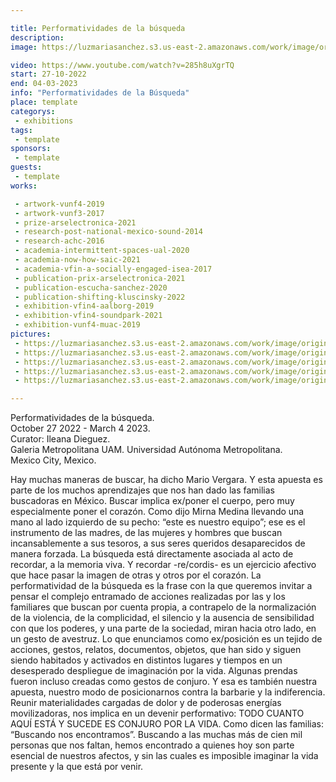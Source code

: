```yaml
---

title: Performatividades de la búsqueda
description: 
image: https://luzmariasanchez.s3.us-east-2.amazonaws.com/work/image/original/performatividades de la busqueda.png

video: https://www.youtube.com/watch?v=285h8uXgrTQ
start: 27-10-2022
end: 04-03-2023
info: "Performatividades de la Búsqueda"
place: template
categorys:
 - exhibitions
tags:
 - template
sponsors:
 - template
guests:
 - template
works:

 - artwork-vunf4-2019
 - artwork-vunf3-2017
 - prize-arselectronica-2021
 - research-post-national-mexico-sound-2014
 - research-achc-2016
 - academia-intermittent-spaces-ual-2020
 - academia-now-how-saic-2021
 - academia-vfin-a-socially-engaged-isea-2017
 - publication-prix-arselectronica-2021
 - publication-escucha-sanchez-2020
 - publication-shifting-kluscinsky-2022
 - exhibition-vfin4-aalborg-2019
 - exhibition-vfin4-soundpark-2021
 - exhibition-vunf4-muac-2019
pictures:
 - https://luzmariasanchez.s3.us-east-2.amazonaws.com/work/image/original/GAM_DOCUMENTATION_VIS3Y4_50.png
 - https://luzmariasanchez.s3.us-east-2.amazonaws.com/work/image/original/IMG_1771.jpg
 - https://luzmariasanchez.s3.us-east-2.amazonaws.com/work/image/original/IMG_1772.jpg
 - https://luzmariasanchez.s3.us-east-2.amazonaws.com/work/image/original/IMG_1766.jpg
 - https://luzmariasanchez.s3.us-east-2.amazonaws.com/work/image/original/IMG_1767.jpg

---
```

Performatividades de la búsqueda. \
October 27 2022 - March 4 2023.\
Curator: Ileana Dieguez. \
Galeria Metropolitana UAM.  Universidad Autónoma Metropolitana. \
Mexico City, Mexico. 


Hay muchas maneras de buscar, ha dicho Mario Vergara. Y esta apuesta es
parte de los muchos aprendizajes que nos han dado las familias buscadoras
en México. Buscar implica ex/poner el cuerpo, pero muy especialmente
poner el corazón. Como dijo Mirna Medina llevando una mano al lado
izquierdo de su pecho: “este es nuestro equipo”; ese es el instrumento
de las madres, de las mujeres y hombres que buscan incansablemente
a sus tesoros, a sus seres queridos desaparecidos de manera forzada. La
búsqueda está directamente asociada al acto de recordar, a la memoria
viva. Y recordar -re/cordis- es un ejercicio afectivo que hace pasar la
imagen de otras y otros por el corazón.
La performatividad de la búsqueda es la frase con la que queremos invitar
a pensar el complejo entramado de acciones realizadas por las y los
familiares que buscan por cuenta propia, a contrapelo de la normalización
de la violencia, de la complicidad, el silencio y la ausencia de sensibilidad
con que los poderes, y una parte de la sociedad, miran hacia otro lado, en
un gesto de avestruz.
Lo que enunciamos como ex/posición es un tejido de acciones, gestos,
relatos, documentos, objetos, que han sido y siguen siendo habitados y
activados en distintos lugares y tiempos en un desesperado despliegue
de imaginación por la vida. Algunas prendas fueron incluso creadas como
gestos de conjuro. Y esa es también nuestra apuesta, nuestro modo de
posicionarnos contra la barbarie y la indiferencia. Reunir materialidades
cargadas de dolor y de poderosas energías movilizadoras, nos implica
en un devenir performativo: TODO CUANTO AQUÍ ESTÁ Y SUCEDE ES
CONJURO POR LA VIDA.
Como dicen las familias: “Buscando nos encontramos”. Buscando a las
muchas más de cien mil personas que nos faltan, hemos encontrado a
quienes hoy son parte esencial de nuestros afectos, y sin las cuales es
imposible imaginar la vida presente y la que está por venir.